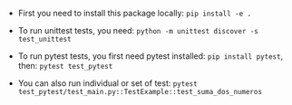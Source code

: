 - First you need to install this package locally: `pip install -e .`
- To run unittest tests, you need: `python -m unittest discover -s test_unittest`
- To run pytest tests, you first need pytest installed: `pip install pytest`, then: `pytest test_pytest`

- You can also run individual or set of test: `pytest test_pytest/test_main.py::TestExample::test_suma_dos_numeros`
